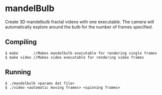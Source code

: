 # mandelBulb

Create 3D mandelbulb fractal videos with one executable.  The camera will automatically explore around the bulb for the number
of frames specified.

## Compiling

    $ make       //Makes mandelbulb executable for rendering single frames
    $ make video //Makes video executable for rendering video frames
    
    
## Running
    $ ./mandelbulb <params dat file>
    $ ./video <automatic moving frames> <spinning frames>
